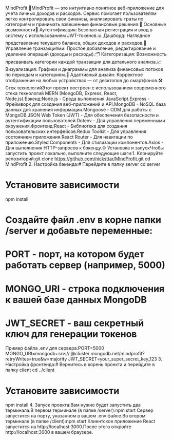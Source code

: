 MindProfit 💸MindProfit — это интуитивно понятное веб-приложение для учета личных доходов и расходов. Сервис помогает пользователям легко контролировать свои финансы, анализировать траты по категориям и принимать взвешенные финансовые решения.🚀 Основные возможности🔐 Аутентификация: Безопасная регистрация и вход в систему с использованием JWT-токенов.📊 Дашборд: Наглядное представление текущего баланса, общих доходов и расходов.💸 Управление транзакциями: Простое добавление, редактирование и удаление операций (доходы и расходы).🗂️ Категоризация: Возможность присваивать категории каждой транзакции для детального анализа.📈 Визуализация: Графики и диаграммы для анализа финансовых потоков по периодам и категориям.📱 Адаптивный дизайн: Корректное отображение на любых устройствах — от десктопов до смартфонов.🛠️ Стек технологийЭтот проект построен с использованием современного стека технологий MERN (MongoDB, Express, React, Node.js).Бэкенд:Node.js - Среда выполнения JavaScript.Express - Фреймворк для создания веб-приложений и API.MongoDB - NoSQL база данных для хранения информации.Mongoose - ODM для работы с MongoDB.JSON Web Token (JWT) - Для обеспечения безопасности и аутентификации пользователей.Dotenv - Для управления переменными окружения.Фронтенд:React - Библиотека для создания пользовательских интерфейсов.Redux Toolkit - Для управления состоянием приложения.React Router - Для навигации по приложению.Styled Components - Для стилизации компонентов.Axios - Для выполнения HTTP-запросов к бэкенду.⚙️ Установка и запускЧтобы запустить проект локально, выполните следующие шаги:1. Клонируйте репозиторий:git clone https://github.com/nicksttar/MindProfit.git
cd MindProfit
2. Настройка бэкенда:# Перейдите в папку server
cd server

# Установите зависимости
npm install

# Создайте файл .env в корне папки /server и добавьте переменные:
# PORT - порт, на котором будет работать сервер (например, 5000)
# MONGO_URI - строка подключения к вашей базе данных MongoDB
# JWT_SECRET - ваш секретный ключ для генерации токенов
Пример файла .env для сервера:PORT=5000
MONGO_URI=mongodb+srv://<user>:<password>@cluster.mongodb.net/mindprofit?retryWrites=true&w=majority
JWT_SECRET=your_super_secret_key_123
3. Настройка фронтенда:# Вернитесь в корень проекта и перейдите в папку client
cd ../client

# Установите зависимости
npm install
4. Запуск проекта:Вам нужно будет запустить два терминала.В первом терминале (в папке /server):npm start
Сервер запустится на порту, указанном в вашем .env файле.Во втором терминале (в папке /client):npm start
Клиентское приложение React запустится на http://localhost:3000.После этого откройте http://localhost:3000 в вашем браузере.